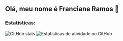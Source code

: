 ## Olá, meu nome é Franciane Ramos 🙂


### Estatísticas:

![GitHub stats](https://github-readme-stats.vercel.app/api?username=FrancianeRamos&show_icons=true) ![Estatísticas de atividade no GitHub](https://streak-stats.demolab.com/?user=FrancianeRamos)


